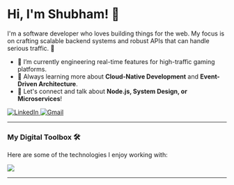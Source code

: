 # Hi, I'm Shubham! 👋

I'm a software developer who loves building things for the web. My focus is on crafting scalable backend systems and robust APIs that can handle serious traffic. 🚀

- 🔭 I’m currently engineering real-time features for high-traffic gaming platforms.
- 🌱 Always learning more about **Cloud-Native Development** and **Event-Driven Architecture**.
- 💬 Let's connect and talk about **Node.js, System Design, or Microservices**!

<p align="left">
  <a href="https://www.linkedin.com/in/shubhamynr22/" target="_blank">
    <img src="https://skillicons.dev/icons?i=linkedin" alt="LinkedIn" />
  </a>
  <a href="mailto:shubhamynr22@gmail.com">
    <img src="https://skillicons.dev/icons?i=gmail" alt="Gmail"/>
  </a>
</p>

---

### My Digital Toolbox 🛠️

Here are some of the technologies I enjoy working with:

<p align="left">
  <a href="https://skillicons.dev">
    <img src="https://skillicons.dev/icons?i=js,ts,java,nodejs,express,nestjs,react,postgres,mongodb,redis,docker,kubernetes,aws,kafka,rabbitmq,git,graphql&perline=9" />
  </a>
</p>

---
